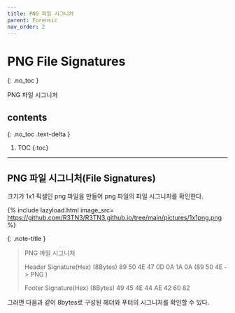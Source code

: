 ```yaml
---
title: PNG 파일 시그니처
parent: Forensic
nav_order: 2
---
```


# PNG File Signatures
{: .no_toc }

PNG 파일 시그니처

## contents
{: .no_toc .text-delta }

1. TOC
{:toc}

---

## PNG 파일 시그니처(File Signatures)
크기가 1x1 픽셀인 png 파일을 만들어 png 파일의 파일 시그니처를 확인한다.

{% include lazyload.html image_src= https://github.com/R3TN3/R3TN3.github.io/tree/main/pictures/1x1png.png %}



{: .note-title }
> PNG 파일 시그니처
>
> Header Signature(Hex)        (8Bytes)
> 89 50 4E 47 0D 0A 1A 0A        (89 50 4E -> PNG )
>
> Footer Signature(Hex)        (8Bytes)
> 49 45 4E 44 AE 42 60 82

그러면 다음과 같이 8bytes로 구성된 헤더와 푸터의 시그니처를 확인할 수 있다.

